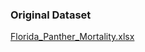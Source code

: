 ### Original Dataset
[Florida_Panther_Mortality.xlsx](https://github.com/amckennafoster/flattenedfauna/files/3221382/Florida_Panther_Mortality.xlsx)
